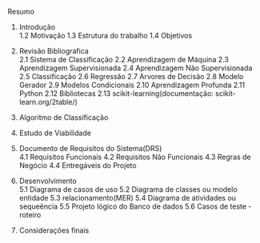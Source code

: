 Resumo

1. Introdução<br />
1.2 Motivação
1.3 Estrutura do trabalho
1.4 Objetivos

2. Revisão Bibliografica<br />
2.1 Sistema de Classificação
2.2 Aprendizagem de Máquina 
2.3 Aprendizagem Supervisionada
2.4 Aprendizagem Não Supervisionada
2.5 Classificação
2.6 Regressão
2.7 Arvores de Decisão
2.8 Modelo Gerador
2.9 Modelos Condicionais
2.10 Aprendizagem Profunda
2.11 Python
2.12 Bibliotecas
2.13 scikit-learning(documentação: scikit-learn.org/2table/)

4. Algoritmo de Classificação<br />

3. Estudo de Viabilidade<br />

4. Documento de Requisitos do Sistema(DRS)<br />
4.1 Requisitos Funcionais
4.2 Requisitos Não Funcionais
4.3 Regras de Negócio
4.4 Entregáveis do Projeto

5. Desenvolvimento<br />
5.1 Diagrama de casos de uso
5.2 Diagrama de classes ou modelo entidade 
5.3 relacionamento(MER)
5.4 Diagrama de atividades ou sequeência
5.5 Projeto lógico do Banco de dados
5.6 Casos de teste - roteiro


6. Considerações finais<br />

